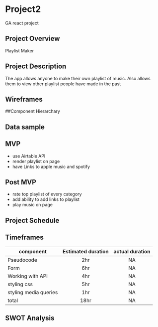 # Project2
GA react project
## Project Overview
Playlist Maker

## Project Description
The app allows anyone to make their own playlist of music. Also allows them to view other playlist people have made in the past

## Wireframes

##Component Hierarchary 

## Data sample

## MVP
- use Airtable API
- render playlist on page
- have Links to apple music and spotify
## Post MVP
- rate top playlist of every category
- add ability to add links to playlist
- play music on page

## Project Schedule


## Timeframes

| component | Estimated duration | actual duration |
|---------- |:----------: |:----------: |
| Pseudocode | 2hr |  NA |
|Form | 6hr | NA |
|Working with API | 4hr | NA |
|styling css | 5hr | NA |
|styling media queries | 1hr | NA |
|total | 18hr | NA |

## SWOT Analysis



